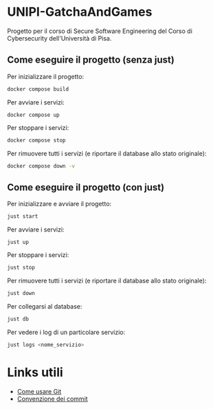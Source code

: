# UNIPI-GatchaAndGames
Progetto per il corso di Secure Software Engineering del Corso di Cybersecurity dell'Università di Pisa.

## Come eseguire il progetto (senza just)
Per inizializzare il progetto:
```bash
docker compose build
```

Per avviare i servizi:
```
docker compose up
```

Per stoppare i servizi:
```bash
docker compose stop
```

Per rimuovere tutti i servizi (e riportare il database allo stato originale):
```bash
docker compose down -v
```


## Come eseguire il progetto (con just)
Per inizializzare e avviare il progetto:
```bash
just start
```

Per avviare i servizi:
```
just up
```

Per stoppare i servizi:
```bash
just stop
```

Per rimuovere tutti i servizi (e riportare il database allo stato originale):
```bash
just down
```

Per collegarsi al database:
```bash
just db
```

Per vedere i log di un particolare servizio:
```bash
just logs <nome_servizio>
```

# Links utili

- [Come usare Git](https://nvie.com/posts/a-successful-git-branching-model/)
- [Convenzione dei commit](https://www.conventionalcommits.org/en/v1.0.0/)